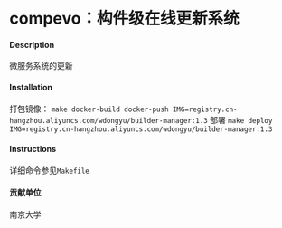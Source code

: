 # compevo：构件级在线更新系统

#### Description
微服务系统的更新


#### Installation

打包镜像：
`make docker-build docker-push IMG=registry.cn-hangzhou.aliyuncs.com/wdongyu/builder-manager:1.3`
部署
`make deploy IMG=registry.cn-hangzhou.aliyuncs.com/wdongyu/builder-manager:1.3`

#### Instructions
详细命令参见`Makefile`

#### 贡献单位
南京大学
